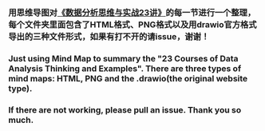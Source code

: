 ### 用思维导图对[《数据分析思维与实战23讲》](https://kaiwu.lagou.com/course/courseInfo.htm?courseId=230#/content?courseId=230)的每一节进行一个整理，每个文件夹里面包含了HTML格式、PNG格式以及用drawio官方格式导出的三种文件形式，如果有打不开的请issue，谢谢！

### Just using Mind Map to summary the "23 Courses of Data Analysis Thinking and Examples". There are three types of mind maps: HTML, PNG and the .drawio(the original website type).
### If there are not working, please pull an issue. Thank you so much. 
